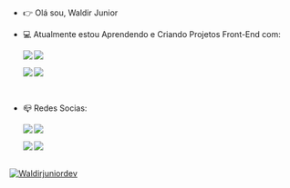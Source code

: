 - :point_right: Olá sou, Waldir Junior
   <br>
   
- :computer: Atualmente estou Aprendendo e Criando Projetos Front-End com:
  <br />
  
   <p>
     <img align="left" src="https://img.shields.io/badge/HTML5-E34F26?style=for-the-badge&logo=html5&logoColor=white" />
   </p>
 
   <p>
      <img src="https://img.shields.io/badge/CSS3-1572B6?style=for-the-badge&logo=css3&logoColor=white" />
   </p>
  
   <p>
     <img align="left" src="https://img.shields.io/badge/JavaScript-323330?style=for-the-badge&logo=javascript&logoColor=F7DF1E" />
   </p> 
  
   <p>
     <img align="left" src="https://img.shields.io/badge/React-20232A?style=for-the-badge&logo=react&logoColor=61DAFB" />
   </p>
    <br />
    
    <p align="jeft">
     <br />
 - :mailbox_closed: Redes Socias:
    </p>
   
      <p>
         <a href="https://www.instagram.com/junior_dev19?igsh=MXAyMTBuMnVpc3F1aA==">
             <img align="left" src="https://img.shields.io/badge/Instagram-E4405F?style=for-the-badge&logo=instagram&logoColor=white" />
         <a/>
      </p>
      <p>
         <a href="">
             <img src="https://img.shields.io/badge/Facebook-1877F2?style=for-the-badge&logo=facebook&logoColor=white" />
         <a/>
      </p>
      <p>
         <a href="">
             <img align="left" src= "https://img.shields.io/badge/LinkedIn-0077B5?style=for-the-badge&logo=linkedin&logoColor=white" />
         <a/>
      </p>
      <p>
         <a href="">
             <img align="left" src="https://img.shields.io/badge/Twitter-1DA1F2?style=for-the-badge&logo=twitter&logoColor=white" />
         <a/>
      </p>
      <br />
      <br />


  [![Waldirjuniordev](https://github-readme-stats.vercel.app/api/top-langs/?username=Waldirjuniordev)](https://github.com/anuraghazra/github-readme-stats)
      
  











